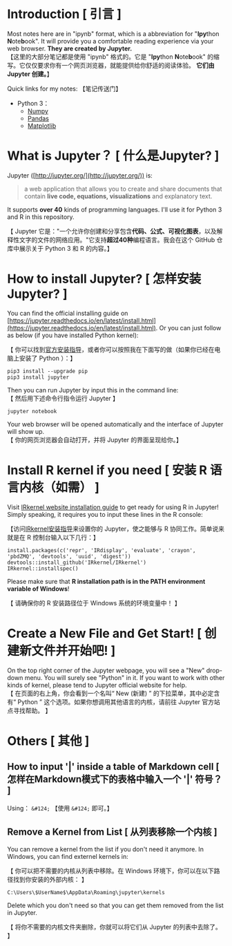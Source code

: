 # Introduction [ 引言 ]

Most notes here are in "ipynb" format, which is a abbreviation for "**Ipy**thon **N**ote**b**ook". It will provide you a comfortable reading experience via your web browser. 
**They are created by Jupyter.**  
【这里的大部分笔记都是使用 "ipynb" 格式的。它是 "**Ipy**thon **N**ote**b**ook" 的缩写。它仅仅要求你有一个网页浏览器，就能提供给你舒适的阅读体验。
**它们由 Jupyter 创建。**】

Quick links for my notes: 【笔记传送门】

- Python 3：
  - [Numpy](https://github.com/wklchris/Note-by-Jupyter/blob/master/Python/Numpy.ipynb)
  - [Pandas](https://github.com/wklchris/Note-by-Jupyter/blob/master/Python/Pandas.ipynb)
  - [Matplotlib](https://github.com/wklchris/Note-by-Jupyter/blob/master/Python/Matplotlib.ipynb)

# What is Jupyter？ [ 什么是Jupyter? ]

Jupyter ([http://jupyter.org/](http://jupyter.org/)) is: 

> a web application that allows you to create and share documents that contain **live code, equations, visualizations** and explanatory text. 

It supports **over 40** kinds of programming languages. I'll use it for Python 3 and R in this repository.

【 Jupyter 它是："一个允许你创建和分享包含**代码、公式、可视化图表**，以及解释性文字的文件的网络应用。"它支持**超过40种**编程语言。我会在这个 GitHub 仓库中展示关于 Python 3 和 R 的内容。】

# How to install Jupyter? [ 怎样安装Jupyter? ]

You can find the official installing guide on [https://jupyter.readthedocs.io/en/latest/install.html](https://jupyter.readthedocs.io/en/latest/install.html). Or you can just follow as below (if you have installed Python kernel):

【 你可以找到[官方安装指导](https://jupyter.readthedocs.io/en/latest/install.html)，或者你可以按照我在下面写的做（如果你已经在电脑上安装了 Python ）：】

    pip3 install --upgrade pip
    pip3 install jupyter

Then you can run Jupyter by input this in the command line:  
【 然后用下述命令行指令运行 Jupyter 】

    jupyter notebook

Your web browser will be opened automatically and the interface of Jupyter will show up.  
【 你的网页浏览器会自动打开，并将 Jupyter 的界面呈现给你。】

# Install R kernel if you need [ 安装 R 语言内核（如需） ]

Visit [IRkernel website installation guide](https://irkernel.github.io/installation/) to get ready for using R in Jupyter! Simply speaking, it requires you to input these lines in the R console:

【访问[IRkernel安装指导](https://irkernel.github.io/installation/)来设置你的 Jupyter，使之能够与 R 协同工作。简单说来就是在 R 控制台输入以下几行：】

    install.packages(c('repr', 'IRdisplay', 'evaluate', 'crayon', 'pbdZMQ', 'devtools', 'uuid', 'digest'))
    devtools::install_github('IRkernel/IRkernel')
    IRkernel::installspec()

Please make sure that **R installation path is in the PATH environment variable of Windows**! 

【 请确保你的 R 安装路径位于 Windows 系统的环境变量中！ 】 

# Create a New File and Get Start! [ 创建新文件并开始吧! ]

On the top right corner of the Jupyter webpage, you will see a "New" drop-down menu. You will surely see "Python" in it. If you want to work with other kinds of kernel, please tend to Jupyter official website for help.   
【 在页面的右上角，你会看到一个名叫“ New (新建) ” 的下拉菜单，其中必定含有“ Python ” 这个选项。如果你想调用其他语言的内核，请前往 Jupyter 官方站点寻找帮助。 】

# Others [ 其他 ]

## How to input '|' inside a table of Markdown cell [ 怎样在Markdown模式下的表格中输入一个 '|' 符号？ ]

Using： `&#124;` 【使用 `&#124;` 即可。】

## Remove a Kernel from List [ 从列表移除一个内核 ]
You can remove a kernel from the list if you don't need it anymore. In Windows, you can find externel kernels in:

【 你可以把不需要的内核从列表中移除。在 Windows 环境下，你可以在以下路径找到你安装的外部内核： 】

    C:\Users\$UserName$\AppData\Roaming\jupyter\kernels

Delete which you don't need so that you can get them removed from the list in Jupyter.

【 将你不需要的内核文件夹删除，你就可以将它们从 Jupyter 的列表中去除了。 】 